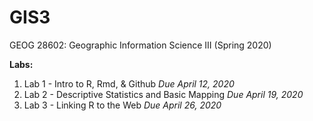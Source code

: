 # GIS3
GEOG 28602: Geographic Information Science III (Spring 2020)

**Labs:**
1. Lab 1 - Intro to R, Rmd, & Github *Due April 12, 2020*
2. Lab 2 - Descriptive Statistics and Basic Mapping *Due April 19, 2020*
3. Lab 3 - Linking R to the Web *Due April 26, 2020*
